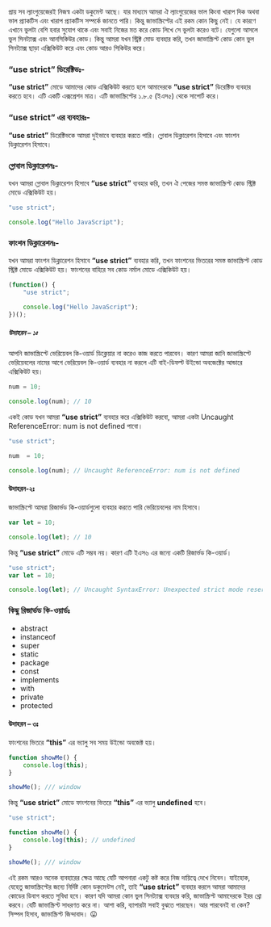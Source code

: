 প্রায় সব ল্যাংগুয়েজেরই নিজস্ব একটা ডকুমেন্ট আছে। যার মাধ্যমে আমরা ঐ ল্যাংগুয়েজের ভাল কিংবা খারাপ দিক অথবা ভাল প্র্যাকটিস এবং খারাপ প্র্যাকটিস সম্পর্কে জানতে পারি। কিন্তু জাভাস্ক্রিপ্টের এই রকম কোন কিছু নেই। যে কারণে এখানে ভুলটা বেশি হবার সুযোগ থাকে এবং সবাই নিজের মত করে কোড লিখে সে ভুলটা করেও বটে। যেগুলো আসলে ভুল সিনট্যাক্স এবং আনসিকিউর কোড। কিন্তু আমরা যখন স্ট্রিক্ট মোড  ব্যবহার করি, তখন জাভাস্ক্রিপ্ট কোড কোন ভুল সিনট্যাক্স ছাড়া এক্সিকিউট করে এবং কোড আরও সিকিউর করে।

### “use strict” ডিরেক্টিভঃ-
**“use strict”** মোডে আমাদের কোড এক্সিকিউট করতে হলে আমাদেরকে **“use strict”** ডিরেক্টিভ ব্যবহার করতে হবে। এটি একটি এক্সপ্রেশন মাত্র। এটি জাভাস্ক্রিপ্টের ১.৮.৫ (ইএস৫) থেকে সাপোর্ট করে।

### “use strict” এর ব্যবহারঃ-
**“use strict”** ডিরেক্টিভকে আমরা দুইভাবে ব্যবহার করতে পারি। গ্লোবাল ডিক্লারেশন হিসাবে এবং ফাংশন ডিক্লারেশন হিসাবে।

### গ্লোবাল ডিক্লারেশনঃ-
যখন আমরা গ্লোবাল ডিক্লারেশন হিসাবে **“use strict”** ব্যবহার করি, তখন ঐ পেজের সমস্ত জাভাস্ক্রিপ্ট কোড স্ট্রিক্ট মোডে এক্সিকিউট হয়।

```js
"use strict";

console.log("Hello JavaScript");
```

### ফাংশন ডিক্লারেশনঃ-
যখন আমরা ফাংশন ডিক্লারেশন হিসাবে **“use strict”** ব্যবহার করি, তখন ফাংশনের ভিতরের সমস্ত জাভাস্ক্রিপ্ট কোড স্ট্রিক্ট মোডে এক্সিকিউট হয়। ফাংশনের বাহিরে সব কোড নর্মাল মোডে এক্সিকিউট হয়।

```js
(function() {
    "use strict";

    console.log("Hello JavaScript");
})();
```

##### উদাহরন – ১ঃ
আপনি জাভাস্ক্রিপ্টে ভেরিয়েবল কি-ওয়ার্ড ডিক্লেয়ার না করেও কাজ করতে পারবেন। কারণ আমরা জানি জাভাস্ক্রিপ্টে ভেরিয়েবলের নামের আগে ভেরিয়েবল কি-ওয়ার্ড ব্যবহার না করলে এটি বাই-ডিফল্ট উইন্ডো অবজেক্টের আন্ডারে এক্সিকিউট হয়।

```js
num = 10;

console.log(num); // 10
```

একই কোড যখন আমরা **“use strict”** ব্যবহার করে এক্সিকিউট করবো, আমরা একটা Uncaught ReferenceError: num is not defined পাবো।

```js
"use strict";

num  = 10;

console.log(num); // Uncaught ReferenceError: num is not defined
```

#### উদাহরন-২ঃ

জাভাস্ক্রিপ্টে আমরা রিজার্ভড কি-ওয়ার্ডগুলো ব্যবহার করতে পারি ভেরিয়েবলের নাম হিসাবে।

```js
var let = 10;

console.log(let); // 10
```

কিন্তু **“use strict”** মোডে এটি সম্ভব নয়। কারণ এটি ইএস৬ এর জন্যে একটি রিজার্ভড কি-ওয়ার্ড।

```js
"use strict";
var let = 10;

console.log(let); // Uncaught SyntaxError: Unexpected strict mode reserved word
```

### কিছু রিজার্ভড কি-ওয়ার্ডঃ

- abstract
- instanceof
- super
- static
- package
- const
- implements
- with
- private
- protected

#### উদাহরন – ৩ঃ
ফাংশনের ভিতরে **“this”** এর ভ্যালু সব সময় উইন্ডো অবজেক্ট হয়।

```js
function showMe() {
    console.log(this);
}

showMe(); /// window
```
কিন্তু **“use strict”** মোডে ফাংশনের ভিতরে **“this”** এর ভ্যালু **undefined** হবে।

```js
"use strict";

function showMe() {
    console.log(this); // undefined
}

showMe(); /// window
```

এই রকম আরও অনেক ব্যবহারের ক্ষেত্র আছে যেটি আপনারা একটু কষ্ট করে নিজ দায়িত্বে দেখে নিবেন। যাইহোক, যেহেতু জাভাস্ক্রিপ্টের জন্যে নির্দিষ্ট কোন ডকুমেন্টস নেই, তাই **“use strict”** ব্যবহার করলে আমরা আমাদের কোডের ডিবাগ করতে সুবিধা হবে। কারণ যদি আমরা কোন ভুল সিনট্যাক্স ব্যবহার করি, জাভাস্ক্রিপ্ট আমাদেরকে ইরর থ্রো করবে। যেটি জাভাস্ক্রিপ্ট সাধরণত করে না। আশা করি, ব্যাপারটা সবাই বুঝতে পারছেন। আর পারবেনই বা কেন? সিম্পল হিসাব, জাভাস্ক্রিপ্ট জিন্দাবাদ। 😛